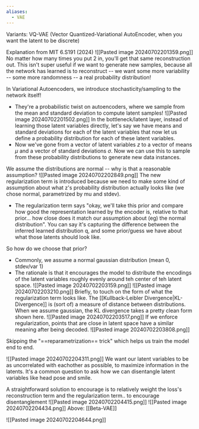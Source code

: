 ```yaml
---
aliases:
  - VAE
---
```

Variants: VQ-VAE (Vector Quantized-Variational AutoEncoder, when you want the latent to be discrete)

Explanation from MIT 6.S191 (2024)
![[Pasted image 20240702201359.png]]
No matter how many times you put 2 in, you'll get that same reconstruction out. This isn't super useful if we want to generate new samples, because all the network has learned is to reconstruct -- we want some more variability -- some more randomness -- a real probability distribution!

In Variational Autoencoders, we introduce stochasticity/sampling to the network itself!
- They're a probabilistic twist on autoencoders, where we sample from the mean and standard deviation to compute latent samples!
![[Pasted image 20240702201502.png]]
In the bottleneck/latent layer, instead of learning those latent variables directly, let's say we have means and standard deviations for each of the latent variables that now let us define a probability distribution for each of these latent variables.
- Now we've gone from a vector of latent variables $z$ to a vector of means $\mu$ and a vector of standard deviations $\sigma$.
Now we can use this to sample from these probability distributions to generate new data instances.

We assume the distributions are normal -- why is that a reasonable assumption?
![[Pasted image 20240702202849.png]]
The new regularization term is introduced because we need to make some kind of assumption about what z's probability distribution actually looks like (we chose normal, parametrized by mu and stdev).
- The regularization term says "okay, we'll take this prior and compare how good the representation learned by the encoder is, relative to that prior... how close does it match our assumption about (eg) the normal distribution". You can say it's capturing the difference between the inferred learned distribution q, and some prior/guess we have about what those latents should look like.

So how do we choose that prior?
- Commonly, we assume a normal gaussian distribution (mean 0, stdev/var 1)
- The rationale is that it encourages the model to distribute the encodings of the latent variables roughly evenly around teh center of teh latent space.
![[Pasted image 20240702203159.png]]
![[Pasted image 20240702203210.png]]
Briefly, to touch on the form of what the regularization term looks like. The [[Kullback-Leibler Divergence|KL-Divergence]] is (sort of) a measure of distance between distributions. When we assume gaussian, the KL divergence takes a pretty clean form shown here.
![[Pasted image 20240702203517.png]]
If we enforce regularization, points that are close in latent space have a similar meaning after being decoded.
![[Pasted image 20240702203808.png]]

Skipping the "==reparametrization== trick" which helps us train the model end to end.

![[Pasted image 20240702204311.png]]
We want our latent variables to be as uncorrelated with eachother as possible, to maximize information in the latents. It's a common question to ask how we can disentangle latent variables like head pose and smile.

A straightforward solution to encourage is to relatively weight the loss's reconstruction term and the regularization term.. to encourage disentanglement
![[Pasted image 20240702204415.png]]
![[Pasted image 20240702204434.png]]
Above: [[Beta-VAE]]

![[Pasted image 20240702204644.png]]
